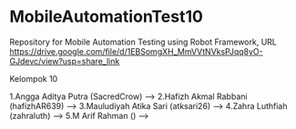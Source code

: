 # MobileAutomationTest10

Repository for Mobile Automation Testing using Robot Framework, URL https://drive.google.com/file/d/1EBSomgXH_MmVVtNVksPJqq8yO-GJdevc/view?usp=share_link

Kelompok 10

1.Angga Aditya Putra (SacredCrow) --> 
2.Hafizh Akmal Rabbani (hafizhAR639) --> 
3.Mauludiyah Atika Sari (atksari26) -->
4.Zahra Luthfiah (zahraluth) -->
5.M Arif Rahman () -->
